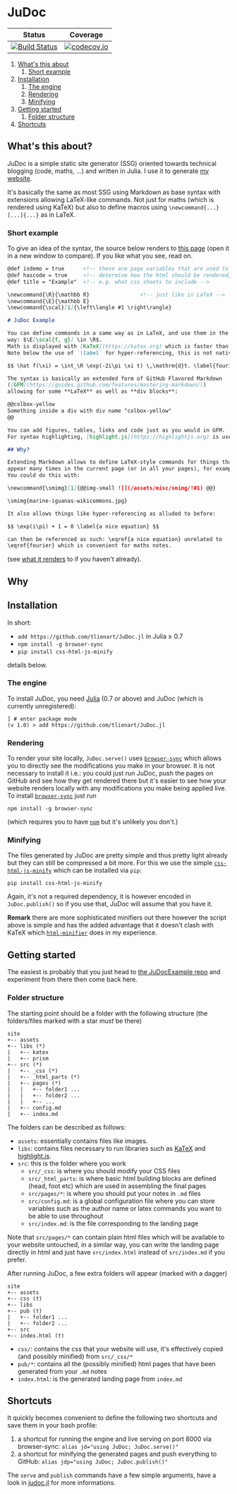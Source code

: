 # JuDoc

| Status | Coverage |
| :----: | :----: |
| [![Build Status](https://travis-ci.org/tlienart/JuDoc.jl.svg?branch=master)](https://travis-ci.org/tlienart/JuDoc.jl) | [![codecov.io](http://codecov.io/github/tlienart/JuDoc.jl/coverage.svg?branch=master)](http://codecov.io/github/tlienart/JuDoc.jl?branch=master) |

1. [What's this about](#about)
    1. [Short example](#short-ex1)
1. [Installation](#installation)
    1. [The engine](#the-engine)
    1. [Rendering](#rendering)
    1. [Minifying](#minifying)
1. [Getting started](#getting-started)
    1. [Folder structure](#folder-structure)
1. [Shortcuts](#shortcuts)

## What's this about? <a id="about"></a>

JuDoc is a simple static site generator (SSG) oriented towards technical blogging (code, maths, ...) and written in Julia.
I use it to generate [my website](https://tlienart.github.io).

It's basically the same as most SSG using Markdown as base syntax with extensions allowing LaTeX-like commands.
Not just for maths (which is rendered using KaTeX) but also to define macros using `\newcommand{...}[...]{...}` as in LaTeX.

### Short example <a id="short-ex1"></a>

To give an idea of the syntax, the source below renders to [this page](https://tlienart.github.io/pub/misc/judoc-example1.html) (open it in a new window to compare).
If you like what you see, read on.

<!-- =========== EXAMPLE =========== -->
```markdown
@def isdemo = true      <!-- these are page variables that are used to -->
@def hascode = true     <!-- determine how the html should be rendered,  -->
@def title = "Example"  <!-- e.g. what css sheets to include -->

\newcommand{\R}{\mathbb R}                <!-- just like in LaTeX -->
\newcommand{\E}{\mathbb E}
\newcommand{\scal}[1]{\left\langle #1 \right\rangle}

# JuDoc Example

You can define commands in a same way as in LaTeX, and use them in the same
way: $\E[\scal{f, g}] \in \R$.
Math is displayed with [KaTeX](https://katex.org) which is faster than MathJax and generally renders better.
Note below the use of `\label` for hyper-referencing, this is not natively supported by KaTeX but is handled by JuDoc.

$$ \hat f(\xi) = \int_\R \exp(-2i\pi \xi t) \,\mathrm{d}t. \label{fourier} $$

The syntax is basically an extended form of GitHub Flavored Markdown
([GFM](https://guides.github.com/features/mastering-markdown/))
allowing for some **LaTeX** as well as **div blocks**:

@@colbox-yellow
Something inside a div with div name "colbox-yellow"
@@

You can add figures, tables, links and code just as you would in GFM.
For syntax highlighting, [highlight.js](https://highlightjs.org) is used by default.

## Why?

Extending Markdown allows to define LaTeX-style commands for things that may
appear many times in the current page (or in all your pages), for example let's say you want to define an environment for systematically inserting images from a specific folder within a specific div.
You could do this with:

\newcommand{\smimg}[1]{@@img-small ![](/assets/misc/smimg/!#1) @@}

\smimg{marine-iguanas-wikicommons.jpg}

It also allows things like hyper-referencing as alluded to before:

$$ \exp(i\pi) + 1 = 0 \label{a nice equation} $$

can then be referenced as such: \eqref{a nice equation} unrelated to
\eqref{fourier} which is convenient for maths notes.
```

(see [what it renders](https://tlienart.github.io/pub/misc/judoc-example1.html) to if you haven't already).

<!-- =========== end EXAMPLE =========== -->

## Why

## Installation

In short:

* `add https://github.com/tlienart/JuDoc.jl` in Julia ≥ 0.7
* `npm install -g browser-sync`
* `pip install css-html-js-minify`

details below.

### The engine

To install JuDoc, you need [Julia](https://julialang.org/) (0.7 or above) and JuDoc (which is currently unregistered):

```
] # enter package mode
(v 1.0) > add https://github.com/tlienart/JuDoc.jl
```

### Rendering

To render your site locally, `JuDoc.serve()` uses [`browser-sync`](https://browsersync.io/) which allows you to directly see the modifications you make in your browser.
It is not necessary to install it i.e.: you could just run JuDoc, push the pages on GitHub and see how they get rendered there but it's easier to see how your website renders locally with any modifications you make being applied live.
To install [`browser-sync`](https://browsersync.io/) just run

```
npm install -g browser-sync
```

(which requires you to have [`npm`](https://www.npmjs.com/get-npm) but it's unlikely you don't.)

### Minifying

The files generated by JuDoc are pretty simple and thus pretty light already but they can still be compressed a bit more.
For this we use the simple [`css-html-js-minify`](https://github.com/juancarlospaco/css-html-js-minify) which can be installed via `pip`:

```
pip install css-html-js-minify
```

Again, it's not a required dependency, it is however encoded in `JuDoc.publish()` so if you use that, JuDoc will assume that you have it.

**Remark** there are more sophisticated minifiers out there however the script above is simple and has the added advantage that it doesn't clash with KaTeX which [`html-minifier`](https://github.com/kangax/html-minifier) does in my experience.

## Getting started

The easiest is probably that you just head to [the JuDocExample repo](https://github.com/JuDocExample) and experiment from there then come back here.

### Folder structure

The starting point should be a folder with the following structure (the folders/files marked with a star *must* be
there)

```
site
+-- assets
+-- libs (*)
|   +-- katex
|   +-- prism
+-- src (*)
|   +-- _css (*)
|   +-- _html_parts (*)
|   +-- pages (*)
|   |   +-- folder1 ...
|   |   +-- folder2 ...
|	|	+-- ...
|   +-- config.md
|   +-- index.md
```

The folders can be described as follows:

* `assets`: essentially contains files like images.
* `libs`: contains files necessary to run libraries such as [KaTeX](https://katex.org) and [highlight.js](https://highlightjs.org/).
* `src`: this is the folder where you work
    * `src/_css`: is where you should modify your CSS files
    * `src/_html_parts`: is where basic html building blocks are defined (head, foot etc) which are used in assembling the final pages
    * `src/pages/*`: is where you should put your notes in `.md` files
    * `src/config.md`: is a global configuration file where you can store variables such as the author name or latex commands you want to be able to use throughout
    * `src/index.md`: is the file corresponding to the landing page

Note that `src/pages/*` can contain plain html files which will be available to your website untouched, in a similar way, you can write the landing page directly in html and just have `src/index.html` instead of `src/index.md` if you prefer.

After running JuDoc, a few extra folders will appear (marked with a dagger)

```
site
+-- assets
+-- css (†)
+-- libs
+-- pub (†)
|   +-- folder1 ...
|   +-- folder2 ...
+-- src
+-- index.html (†)
```

* `css/`: contains the css that your website will use, it's effectively copied (and possibly minified) from `src/_css/*`
* `pub/*`: contains all the (possibly minified) html pages that have been generated from your `.md` notes
* `index.html`: is the generated landing page from `index.md`


## Shortcuts

It quickly becomes convenient to define the following two shortcuts and save them in your bash profile:

1. a shortcut for running the engine and live serving on port 8000 via browser-sync: `alias jd="using JuDoc; JuDoc.serve()"`
2. a shortcut for minifying the generated pages and push everything to GitHub: `alias jdp="using JuDoc; JuDoc.publish()"`

The `serve` and `publish` commands have a few simple arguments, have a look in [judoc.jl](https://github.com/tlienart/JuDoc.jl/blob/master/src/manager/judoc.jl) for more informations.

